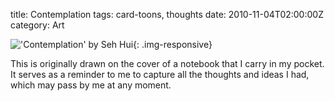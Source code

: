 title: Contemplation
tags: card-toons, thoughts
date: 2010-11-04T02:00:00Z
category: Art

!['Contemplation' by Seh Hui]({static}/images/2010/09/contemplation.jpg){: .img-responsive}

This is originally drawn on the cover of a notebook that I carry in my pocket. It serves as a reminder to me to capture all the thoughts and ideas I had, which may pass by me at any moment.
